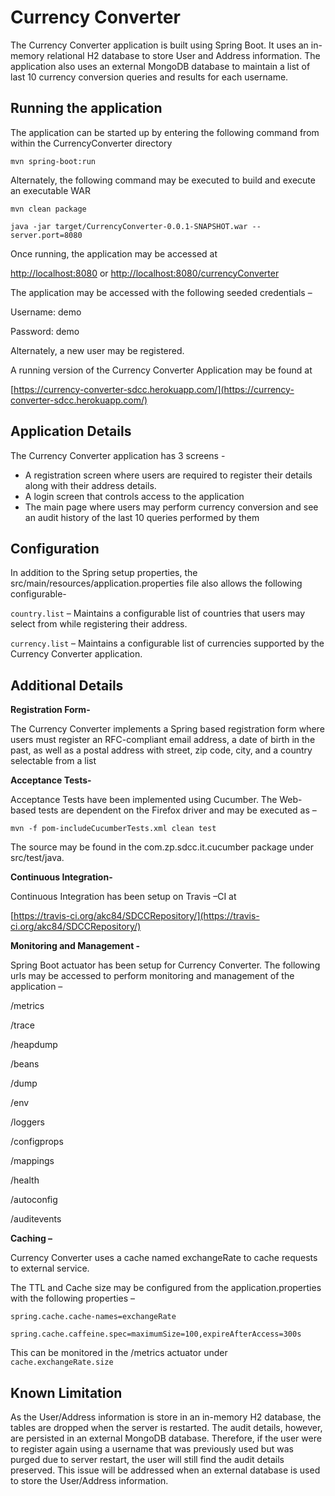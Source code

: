 # Currency Converter

The Currency Converter application is built using Spring Boot. It uses an in-memory relational H2 database to store User and Address information. The application also uses an external MongoDB database to maintain a list of last 10 currency conversion queries and results for each username.

## Running the application

The application can be started up by entering the following command from within the CurrencyConverter directory

`mvn spring-boot:run`

Alternately, the following command may be executed to build and execute an executable WAR

`mvn clean package`

`java -jar target/CurrencyConverter-0.0.1-SNAPSHOT.war --server.port=8080`

Once running, the application may be accessed at

[http://localhost:8080](http://localhost:8080/) or [http://localhost:8080/currencyConverter](http://localhost:8080/currencyConverter)

The application may be accessed with the following seeded credentials –

Username: demo

Password: demo

Alternately, a new user may be registered.

A running version of the Currency Converter Application may be found at

[https://currency-converter-sdcc.herokuapp.com/](https://currency-converter-sdcc.herokuapp.com/)

## Application Details

The Currency Converter application has 3 screens -

- A registration screen where users are required to register their details along with their address details.
- A login screen that controls access to the application
- The main page where users may perform currency conversion and see an audit history of the last 10 queries performed by them

## Configuration

In addition to the Spring setup properties, the src/main/resources/application.properties file also allows the following configurable-

`country.list` – Maintains a configurable list of countries that users may select from while registering their address.

`currency.list` – Maintains a configurable list of currencies supported by the Currency Converter application.

## Additional Details

**Registration Form-**

The Currency Converter implements a Spring based registration form where users must register an RFC-compliant email address, a date of birth in the past, as well as a postal address with street, zip code, city, and a country selectable from a list

**Acceptance Tests-**

Acceptance Tests have been implemented using Cucumber. The Web-based tests are dependent on the Firefox driver and may be executed as –

`mvn -f pom-includeCucumberTests.xml clean test`

The source may be found in the com.zp.sdcc.it.cucumber package under src/test/java.

**Continuous Integration-**

Continuous Integration has been setup on Travis –CI at

[https://travis-ci.org/akc84/SDCCRepository/](https://travis-ci.org/akc84/SDCCRepository/)

**Monitoring and Management -**

Spring Boot actuator has been setup for Currency Converter. The following urls may be accessed to perform monitoring and management of the application –

/metrics

/trace

/heapdump

/beans

/dump

/env

/loggers

/configprops

/mappings

/health

/autoconfig

/auditevents

**Caching –**

Currency Converter uses a cache named exchangeRate to cache requests to external service.

The TTL and Cache size may be configured from the application.properties with the following properties –

`spring.cache.cache-names=exchangeRate`

`spring.cache.caffeine.spec=maximumSize=100,expireAfterAccess=300s`

This can be monitored in the /metrics actuator under `cache.exchangeRate.size`

## Known Limitation

As the User/Address information is store in an in-memory H2 database, the tables are dropped when the server is restarted. The audit details, however, are persisted in an external MongoDB database. Therefore, if the user were to register again using a username that was previously used but was purged due to server restart, the user will still find the audit details preserved. This issue will be addressed when an external database is used to store the User/Address information.
